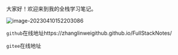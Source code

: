 大家好！欢迎来到我的全栈学习笔记。

![image-20230410152203086](.\.vuepress\public\images\image-20230410152203086.png)

`github`在线地址https://zhanglinweigithub.github.io/FullStackNotes/

`gitee`在线地址